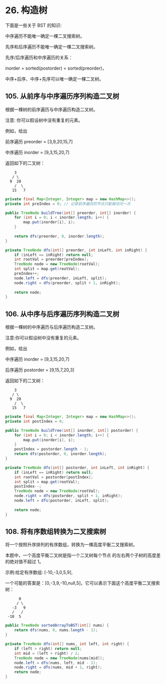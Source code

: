 # 26. 构造树

下面是一些关于 BST 的知识:

中序遍历不能唯一确定一棵二叉搜索树。

先序和后序遍历不能唯一确定一棵二叉搜索树。

先序/后序遍历和中序遍历的关系：

inorder = sorted(postorder) = sorted(preorder)，

中序+后序、中序+先序可以唯一确定一棵二叉树。

## 105. 从前序与中序遍历序列构造二叉树

根据一棵树的前序遍历与中序遍历构造二叉树。

注意: 你可以假设树中没有重复的元素。

例如，给出

前序遍历 preorder = [3,9,20,15,7]

中序遍历 inorder = [9,3,15,20,7]

返回如下的二叉树：

```
    3
   / \
  9  20
    /  \
   15   7
```

```java
private final Map<Integer, Integer> map = new HashMap<>();
private int preIndex = 0; // 记录前序遍历的节点只能被访问一次

public TreeNode buildTree(int[] preorder, int[] inorder) {
    for (int i = 0; i < inorder.length; i++) {
        map.put(inorder[i], i);
    }
    
    return dfs(preorder, 0, inorder.length);
}

private TreeNode dfs(int[] preorder, int inLeft, int inRight) {
    if (inLeft == inRight) return null;
    int rootVal = preorder[preIndex];
    TreeNode node = new TreeNode(rootVal);
    int split = map.get(rootVal);
    preIndex++;
    node.left = dfs(preorder, inLeft, split);
    node.right = dfs(preorder, split + 1, inRight);
    
    return node;
}
```

## 106. 从中序与后序遍历序列构造二叉树

根据一棵树的中序遍历与后序遍历构造二叉树。

注意:你可以假设树中没有重复的元素。

例如，给出

中序遍历 inorder = [9,3,15,20,7]

后序遍历 postorder = [9,15,7,20,3]

返回如下的二叉树：
```
    3
   / \
  9  20
    /  \
   15   7
```

```java
private final Map<Integer, Integer> map = new HashMap<>();
private int postIndex = 0;

public TreeNode buildTree(int[] inorder, int[] postorder) {
    for (int i = 0; i < inorder.length; i++) {
        map.put(inorder[i], i);
    }
    postIndex = postorder.length - 1;
    return dfs(postorder, 0, inorder.length);
}

private TreeNode dfs(int[] postorder, int inLeft, int inRight) {
    if (inLeft == inRight) return null;
    int rootVal = postorder[postIndex];
    int split = map.get(rootVal);
    postIndex--;
    TreeNode node = new TreeNode(rootVal);
    node.right = dfs(postorder, split + 1, inRight);
    node.left = dfs(postorder, inLeft, split);
    
    return node;
}
```

## 108. 将有序数组转换为二叉搜索树

将一个按照升序排列的有序数组，转换为一棵高度平衡二叉搜索树。

本题中，一个高度平衡二叉树是指一个二叉树每个节点 的左右两个子树的高度差的绝对值不超过 1。

示例:给定有序数组: [-10,-3,0,5,9],

一个可能的答案是：[0,-3,9,-10,null,5]，它可以表示下面这个高度平衡二叉搜索树：
```
      0
     / \
   -3   9
   /   /
 -10  5
```

```java
public TreeNode sortedArrayToBST(int[] nums) {
    return dfs(nums, 0, nums.length - 1);
}

private TreeNode dfs(int[] nums, int left, int right) {
    if (left > right) return null;
    int mid = (left + right) / 2;
    TreeNode node = new TreeNode(nums[mid]);
    node.left = dfs(nums, left, mid - 1);
    node.right = dfs(nums, mid + 1, right);
    return node;
}
```